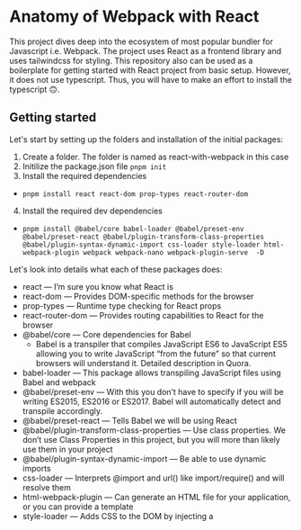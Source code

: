 # Anatomy of Webpack with React
This project dives deep into the ecosystem of most popular bundler for Javascript i.e. Webpack. The project uses React as a frontend library and uses tailwindcss for styling. 
This repository also can be used as a boilerplate for getting started with React project from basic setup. However, it does not use typescript. Thus, you will have to make an effort
to install the typescript 🙃.

## Getting started
Let's start by setting up the folders and installation of the initial packages:

1. Create a folder. The folder is named as react-with-webpack in this case
2. Initilize the package.json file  `pnpm init`
3. Install the required dependencies 
  - `pnpm install react react-dom prop-types react-router-dom`
4. Install the required dev dependencies
  - `pnpm install @babel/core babel-loader @babel/preset-env @babel/preset-react @babel/plugin-transform-class-properties @babel/plugin-syntax-dynamic-import css-loader style-loader html-webpack-plugin webpack webpack-nano webpack-plugin-serve  -D`

  Let's look into details what each of these packages does:
  * react — I’m sure you know what React is
  * react-dom — Provides DOM-specific methods for the browser
  * prop-types — Runtime type checking for React props
  * react-router-dom — Provides routing capabilities to React for the browser
  * @babel/core — Core dependencies for Babel
    - Babel is a transpiler that compiles JavaScript ES6 to JavaScript ES5 allowing you to write JavaScript “from the future” so that current browsers will understand it. Detailed description in Quora.
  * babel-loader — This package allows transpiling JavaScript files using Babel and webpack
  * @babel/preset-env — With this you don’t have to specify if you will be writing ES2015, ES2016 or ES2017. Babel will automatically detect and transpile accordingly.
  * @babel/preset-react — Tells Babel we will be using React
  * @babel/plugin-transform-class-properties — Use class properties. We don’t use Class Properties in this project, but you will more than likely use them in your project
  * @babel/plugin-syntax-dynamic-import — Be able to use dynamic imports
  * css-loader — Interprets @import and url() like import/require() and will resolve them
  * html-webpack-plugin — Can generate an HTML file for your application, or you can provide a template
  * style-loader — Adds CSS to the DOM by injecting a <style> tag
  * webpack — Module bundler
  * webpack-nano — Webpack CLI
  * webpack-plugin-serve — Provides a development server for your application

5. Setting up Babel
 - Create a file in the root of the project, and name it as ***.babelrc***
 - paste this piece of code inside the file
  `
    {
      "presets": [
        "@babel/preset-env",
        "@babel/preset-react"
      ],
      "plugins": [
        "@babel/plugin-syntax-dynamic-import",
        "@bable/plugin-transform-class-properties"
      ]
    }
  `
  This tells Babel to use the presets (plugins) we previously installed. Later when we call babel-loader from Webpack, this is where it will look to know what to do.

6. Setting up Webpack
 - Create a file inside *src* folder named as ***index.js***
 - Create another file in the root of the project, and name it as ***webpack.config.js***
 - paste this piece of code inside the file
  ```
    const HtmlWebpackPlugin = require('html-webpack-plugin');
    const { WebpackPluginServe } = require('webpack-plugin-serve');

    const port = process.env.PORT || 3000;

    module.exports = {
      mode: 'development',
      entry: ['./src/index.js', 'webpack-plugin-serve/client'],
      output: {
        filename: 'bundle.[fullhash].js',
      },
      devtool: 'inline-source-map',
      module: {
        rules: [
          {
            test: /\.(js)$/,
            exclude: /node_modules/,
            use: ['babel-loader'],
          },
          {
            test: /\.css$/,
            use: [
              {
                loader: 'style-loader',
                options: {
                  esModule: true,
                },
              },
              {
                loader: 'css-loader',
                options: {
                  esModule: true,
                  modules: {
                    mode: 'local',
                    exportLocalsConvention: 'camelCaseOnly',
                    namedExport: true,
                  },
                },
              },
            ],
          },
        ],
      },
      plugins: [
        new HtmlWebpackPlugin({
          template: 'public/index.html',
          favicon: 'public/favicon.ico',
        }),
        new WebpackPluginServe({
          host: 'localhost',
          port: port,
          historyFallback: true,
          open: true,
          liveReload: false,
          hmr: true,
          static: './dist',
        }),
      ],
      watch: true,
    };
  ``

7. Creating the React App
  - Create a 'public' directory move into it and also create an index.html file. 
  - Also, add favicon.ico file here
  - Open the index.html file and copy the following:
    ```
      <!DOCTYPE html>
      <html lang="en">

      <head>
        <meta charset="UTF-8">
        <meta name="viewport" content="width=device-width, initial-scale=1.0">
        <meta http-equiv="X-UA-Compatible" content="ie=edge">
        <link async rel="stylesheet" href="//cdn.jsdelivr.net/npm/semantic-ui@2.4.2/dist/semantic.min.css" />
        <title>webpack-for-react</title>
      </head>

      <body>
        <div id="root"></div>
      </body>

      </html>
    ``` 
  - Now, inside your src/index.js file, copy the following:
  `
    import React from 'react';
    import { createRoot } from 'react-dom/client';
    import App from './components/App';

    createRoot(document.getElementById('root')).render(<App />);
  `
  - Create a 'components' folder & create files: App.js, Layout.js, Layout.css, Home.js, DynamicPage.js, NoMatch.js
  - Open App.js and copy the following:
  `
    import React from 'react';
    import { Routes, BrowserRouter as Router, Route } from 'react-router-dom';

    import Home from './Home';
    import DynamicPage from './DynamicPage';
    import NoMatch from './NoMatch';

    const App = () => {
      return (
        <Router>
          <div>
            <Routes>
              <Route exact path="/" element={<Home />} />
              <Route exact path="/dynamic" element={<DynamicPage />} />
              <Route element={<NoMatch />} />
            </Routes>
          </div>
        </Router>
      );
    };

    export default App;
  `
  - Open Layout.css and copy the following:
  `
    .pull-right {
      display: flex;
      justify-content: flex-end;
    }
    .h1 {
      margin-top: 10px !important;
      margin-bottom: 20px !important;
    }
  `
  -  Open Layout.js and copy the following:
  `
    import React from 'react';
    import { Link } from 'react-router-dom';

    import { pullRight, h1 } from './layout.css';

    const Layout = ({ children }) => {
      return (
        <div >
          <Link to="/">
            <h1 as="h1" className={h1}>
              webpack-for-react
            </h1>
          </Link>
          {children}
          <br />
          <p className={pullRight}>
            Made with love by Roshan Pratap Katel
          </p>
        </div>
      );
    };

    export default Layout;
  `
  - Open Home.js and copy the following:
  `
    import React from 'react';
    import { Link } from 'react-router-dom';

    import Layout from './Layout';

    const Home = () => {
      return (
        <div>
          <p>Hello World of React and Webpack!</p>
          <p>
            <Link to="/dynamic">Navigate to Dynamic Page</Link>
          </p>
        </div>
      );
    };

    export default Home;
  `
  - open DynamicPage.js and copy the following:
  `
    import React from 'react';
    import Layout from './Layout';

    const DynamicPage = () => {
      return (
        <Layout>
          <h2>Dynamic Page</h2>
          <p>This page was loaded asynchronously!!!</p>
        </Layout>
      );
    };

    export default DynamicPage;
  `

## Setting up Fast Refresh

- From the root directory run the following command
  `pnpm install @pmmmwh/react-refresh-webpack-plugin react-refresh -D`
  Here, 
  @pmmmwh/react-refresh-webpack-plugin - Webpack plugin to enable 'Fast Refresh'
  @react-refresh - Implements the wiring necessary to integrate Fast Refresh

- Open webpack.config.js and add the following code:

  In the first rule of module:
  `
    rules: [
        // First Rule - We test for files with a .js extension excluding the node_modules directory and use Babel, via 'babel-loader', to 
        // transpile down to vanilla JavaScript (basically, looking for our React files).
        {
          test: /\.(js)$/,
          exclude: /node_modules/,
          use: [
            {
              loader: 'babel-loader',
              options: {
                plugins: [require('react-refresh/babel')].filter(Boolean),
              }
            }
          ]
        },
    ]
  `

  And in the plugin section:
  `
    new ReactRefreshWebpackPlugin({
      overlay: { sockIntegration: 'wps' },
    })
  `

## Code splitting

### By Route
1. Install the react-imported-component and react-delay-render from your terminal
  `pnpm install react-imported-component react-delay-render`

2. Now, create a Loading component inside your components directory and copy the following code:
  `
    import React from 'react';
    import ReactDelayRender from 'react-delay-render';

    const Loading = () => {
      return(
        <p>Loading ...</p>
      )
    }

    export default ReactDelayRender({ delay: 300 })(Loading);
  `

3. Open App.js and modify it as follows:
  `
    import React from 'react';
    import { Routes, BrowserRouter as Router, Route } from 'react-router-dom';
    import importedComponent from 'react-imported-component';

    import Home from './Home';
    import DynamicPage from './DynamicPage';
    import NoMatch from './DynamicPage';
    import Loading from './Loading';
    import '../main.css';

    const AsyncDynamicPage = importedComponent(
      () => import('./DynamicPage'),
      {
        LoadingComponent: Loading
      }
    );
    const AsyncNoMatch = importedComponent(
      () => import('./NoMatch'),
      {
        LoadingComponent: Loading
      }
    );
    
    const App = () => {
      return(
        <Router>
          <div>
            <Routes>
              <Route exact path="/" element={<Home />} />
              <Route exact path="/dynamic" element={<AsyncDynamicPage />} />
              <Route element={<AsyncNoMatch />} />
            </Routes>
          </div>
        </Router>
      )
    }
    export default App;
  `




  
